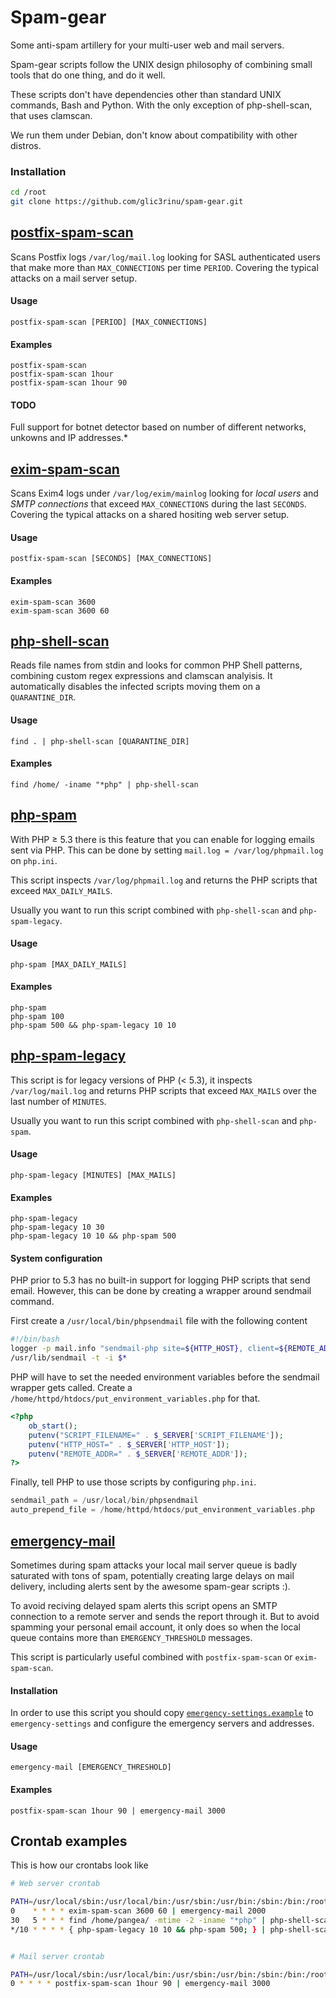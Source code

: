# Spam-gear

Some anti-spam artillery for your multi-user web and mail servers.

Spam-gear scripts follow the UNIX design philosophy of combining small tools that do one thing, and do it well.

These scripts don't have dependencies other than standard UNIX commands, Bash and Python. With the only exception of php-shell-scan, that uses clamscan.

We run them under Debian, don't know about compatibility with other distros.


### Installation
```bash
cd /root
git clone https://github.com/glic3rinu/spam-gear.git
```

## [postfix-spam-scan](postfix-spam-scan)


Scans Postfix logs `/var/log/mail.log` looking for SASL authenticated users that make
more than `MAX_CONNECTIONS` per time `PERIOD`. Covering the typical attacks on a mail server setup.

#### Usage

    postfix-spam-scan [PERIOD] [MAX_CONNECTIONS]

#### Examples

    postfix-spam-scan
    postfix-spam-scan 1hour
    postfix-spam-scan 1hour 90

#### TODO

Full support for botnet detector based on number of different networks, unkowns and IP addresses.*


## [exim-spam-scan](exim-spam-scan)


Scans Exim4 logs under `/var/log/exim/mainlog` looking for *local users* and *SMTP connections*
that exceed `MAX_CONNECTIONS` during the last `SECONDS`. Covering the typical attacks on a shared hositing web server setup.

#### Usage

    postfix-spam-scan [SECONDS] [MAX_CONNECTIONS]

#### Examples

    exim-spam-scan 3600
    exim-spam-scan 3600 60


## [php-shell-scan](php-shell-scan)

Reads file names from stdin and looks for common PHP Shell patterns, combining custom regex expressions and clamscan analyisis. It automatically disables the infected scripts moving them on a `QUARANTINE_DIR`.


#### Usage

    find . | php-shell-scan [QUARANTINE_DIR]

#### Examples

    find /home/ -iname "*php" | php-shell-scan


## [php-spam](php-spam)

With PHP &ge; 5.3 there is this feature that you can enable for logging emails sent via PHP. This can be done 
by setting `mail.log = /var/log/phpmail.log` on `php.ini`.


This script inspects `/var/log/phpmail.log` and returns the PHP scripts that exceed `MAX_DAILY_MAILS`.

Usually you want to run this script combined with `php-shell-scan` and `php-spam-legacy`.

#### Usage

    php-spam [MAX_DAILY_MAILS]

#### Examples

    php-spam
    php-spam 100
    php-spam 500 && php-spam-legacy 10 10



## [php-spam-legacy](php-spam-legacy)

This script is for legacy versions of PHP (&lt; 5.3), it inspects `/var/log/mail.log` and returns PHP scripts that exceed `MAX_MAILS` over the last number of `MINUTES`.

Usually you want to run this script combined with `php-shell-scan` and `php-spam`.


#### Usage

    php-spam-legacy [MINUTES] [MAX_MAILS]

#### Examples

    php-spam-legacy
    php-spam-legacy 10 30
    php-spam-legacy 10 10 && php-spam 500


#### System configuration

PHP prior to 5.3 has no built-in support for logging PHP scripts that send email. However, this can be done by creating a wrapper around sendmail command.

First create a `/usr/local/bin/phpsendmail` file with the following content
```bash
#!/bin/bash
logger -p mail.info "sendmail-php site=${HTTP_HOST}, client=${REMOTE_ADDR}, filename=${SCRIPT_FILENAME}, pwd=${PWD}, uid=${UID}, user=$(whoami), args=$*"
/usr/lib/sendmail -t -i $*
```

PHP will have to set the needed environment variables before the sendmail wrapper gets called. Create a `/home/httpd/htdocs/put_environment_variables.php` for that.

```php
<?php
    ob_start();
    putenv("SCRIPT_FILENAME=" . $_SERVER['SCRIPT_FILENAME']);
    putenv("HTTP_HOST=" . $_SERVER['HTTP_HOST']);
    putenv("REMOTE_ADDR=" . $_SERVER['REMOTE_ADDR']);
?>
```

Finally, tell PHP to use those scripts by configuring `php.ini`.

```php
sendmail_path = /usr/local/bin/phpsendmail
auto_prepend_file = /home/httpd/htdocs/put_environment_variables.php
```



## [emergency-mail](emergency-mail)


Sometimes during spam attacks your local mail server queue is badly saturated with tons of spam, potentially creating large delays on mail delivery, including alerts sent by the awesome spam-gear scripts :).

To avoid reciving delayed spam alerts this script opens an SMTP connection to a remote server and sends the report through it. But to avoid spamming your personal email account, it only does so when the local queue contains more than `EMERGENCY_THRESHOLD` messages.


This script is particularly useful combined with `postfix-spam-scan` or `exim-spam-scan`.

#### Installation

In order to use this script you should copy [`emergency-settings.example`](emergency-settings.example) to `emergency-settings` and configure the emergency servers and addresses.


#### Usage

    emergency-mail [EMERGENCY_THRESHOLD]
    
#### Examples

    postfix-spam-scan 1hour 90 | emergency-mail 3000


## Crontab examples

This is how our crontabs look like

```bash
# Web server crontab

PATH=/usr/local/sbin:/usr/local/bin:/usr/sbin:/usr/bin:/sbin:/bin:/root/spam-gear
0    * * * * exim-spam-scan 3600 60 | emergency-mail 2000
30   5 * * * find /home/pangea/ -mtime -2 -iname "*php" | php-shell-scan
*/10 * * * * { php-spam-legacy 10 10 && php-spam 500; } | php-shell-scan
```

```bash

# Mail server crontab

PATH=/usr/local/sbin:/usr/local/bin:/usr/sbin:/usr/bin:/sbin:/bin:/root/spam-gear
0 * * * * postfix-spam-scan 1hour 90 | emergency-mail 3000
```
